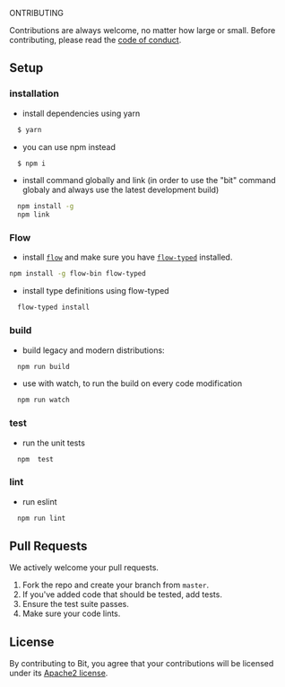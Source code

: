 ONTRIBUTING

Contributions are always welcome, no matter how large or small. Before contributing,
please read the [code of conduct](CODE_OF_CONDUCT.md).

## Setup
### installation

- install dependencies using yarn
```bash
  $ yarn
```

- you can use npm instead
```bash
  $ npm i
```

- install command globally and link (in order to use the "bit" command globaly and always use the
  latest development build)
```bash
  npm install -g
  npm link
```

### Flow
- install [`flow`](https://flowtype.org/)
and make sure you have [`flow-typed`](https://github.com/flowtype/flow-typed) installed.
```bash
npm install -g flow-bin flow-typed
```

- install type definitions using flow-typed
```bash
  flow-typed install
```

### build

- build legacy and modern distributions:
```bash
  npm run build
```

- use with watch, to run the build on every code modification
```bash
  npm run watch
```

### test

- run the unit tests
```bash
  npm  test
```

### lint

- run eslint
```bash
  npm run lint
```

## Pull Requests

We actively welcome your pull requests.

1. Fork the repo and create your branch from `master`.
2. If you've added code that should be tested, add tests.
3. Ensure the test suite passes.
4. Make sure your code lints.

## License

By contributing to Bit, you agree that your contributions will be licensed
under its [Apache2 license](LICENSE).
